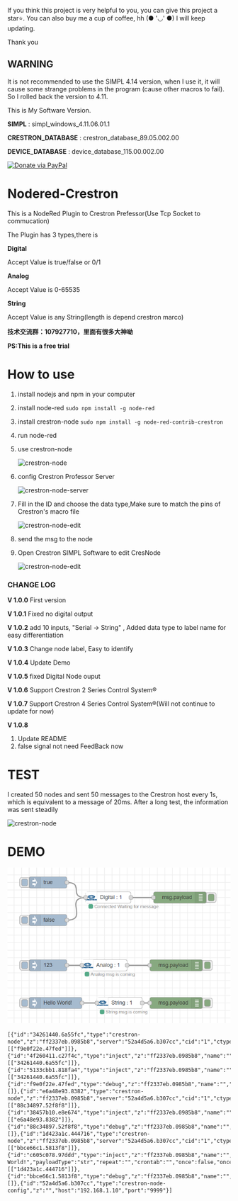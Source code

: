 If you think this project is very helpful to you, you can give this project a star⭐. You can also buy me a cup of coffee, hh (● '◡' ●)
I will keep updating.

Thank you
## **WARNING**
It is not recommended to use the SIMPL 4.14 version, when I use it, it will cause some strange problems in the program (cause other macros to fail). So I rolled back the version to 4.11.

This is My Software Version.

**SIMPL** : simpl_windows_4.11.06.01.1

**CRESTRON_DATABASE** : crestron_database_89.05.002.00

**DEVICE_DATABASE** : device_database_115.00.002.00

[![Donate via PayPal](https://img.shields.io/badge/Donate-PayPal-blue.svg?style=flat-square)](https://paypal.me/songzh96?locale.x=zh_XC)
# Nodered-Crestron
This is a NodeRed Plugin to Crestron Prefessor(Use Tcp Socket to commucation)

The Plugin has 3 types,there is

**Digital**

Accept Value is true/false or 0/1

**Analog**

Accept Value is 0-65535

**String**

Accept Value is any String(length is depend crestron marco)

**技术交流群：107927710，里面有很多大神呦**

**PS:This is a free trial**

# How to use
1. install nodejs and npm in your computer
2. install node-red `sudo npm install -g node-red`
3. install crestron-node `sudo npm install -g node-red-contrib-crestron`
4. run node-red
5. use crestron-node

   ![crestron-node](images/crestron-node.png)
6. config Crestron Professor Server 

   ![crestron-node-server](images/server.png)
7. Fill in the ID and choose the data type,Make sure to match the pins of Crestron's macro file
   
   ![crestron-node-edit](images/edit.png)
8. send the msg to the node
9. Open Crestron SIMPL Software to edit CresNode 
   
   ![crestron-node-edit](images/simpl.png)


### CHANGE LOG
**V 1.0.0** First version

**V 1.0.1** Fixed no digital output

**V 1.0.2** add 10 inputs, "Serial -> String" , Added data type to label name for easy differentiation

**V 1.0.3** Change node label, Easy to identify

**V 1.0.4** Update Demo

**V 1.0.5** fixed Digital Node ouput

**V 1.0.6** Support Crestron 2 Series Control System®

**V 1.0.7** Support Crestron 4 Series Control System®(Will not continue to update for now)

**V 1.0.8** 
1. Update README
2. false signal not need FeedBack now 

# TEST
I created 50 nodes and sent 50 messages to the Crestron host every 1s, 
which is equivalent to a message of 20ms. After a long test, the information was sent steadily

   ![crestron-node](images/node-test.png)


# DEMO
   ![crestron-node-demo](images/node-demo.jpg)


```
[{"id":"34261440.6a55fc","type":"crestron-node","z":"ff2337eb.0985b8","server":"52a4d5a6.b307cc","cid":"1","ctype":"Digital","name":"","x":330,"y":3420,"wires":[["f9e0f22e.47fed"]]},{"id":"4f260411.c27f4c","type":"inject","z":"ff2337eb.0985b8","name":"","topic":"","payload":"true","payloadType":"bool","repeat":"","crontab":"","once":false,"onceDelay":0.1,"x":170,"y":3380,"wires":[["34261440.6a55fc"]]},{"id":"5133cbb1.818fa4","type":"inject","z":"ff2337eb.0985b8","name":"","topic":"","payload":"false","payloadType":"bool","repeat":"","crontab":"","once":false,"onceDelay":0.1,"x":170,"y":3480,"wires":[["34261440.6a55fc"]]},{"id":"f9e0f22e.47fed","type":"debug","z":"ff2337eb.0985b8","name":"","active":true,"tosidebar":true,"console":false,"tostatus":false,"complete":"false","x":520,"y":3420,"wires":[]},{"id":"e6a48e93.8382","type":"crestron-node","z":"ff2337eb.0985b8","server":"52a4d5a6.b307cc","cid":"1","ctype":"Analog","name":"","x":320,"y":3600,"wires":[["88c34897.52f8f8"]]},{"id":"38457b10.e8e674","type":"inject","z":"ff2337eb.0985b8","name":"","topic":"","payload":"123","payloadType":"num","repeat":"","crontab":"","once":false,"onceDelay":0.1,"x":170,"y":3600,"wires":[["e6a48e93.8382"]]},{"id":"88c34897.52f8f8","type":"debug","z":"ff2337eb.0985b8","name":"","active":true,"tosidebar":true,"console":false,"tostatus":false,"complete":"false","x":510,"y":3600,"wires":[]},{"id":"1d423a1c.444716","type":"crestron-node","z":"ff2337eb.0985b8","server":"52a4d5a6.b307cc","cid":"1","ctype":"String","name":"","x":360,"y":3700,"wires":[["bbce66c1.5813f8"]]},{"id":"c605c078.97ddd","type":"inject","z":"ff2337eb.0985b8","name":"","topic":"","payload":"Hello World!","payloadType":"str","repeat":"","crontab":"","once":false,"onceDelay":0.1,"x":190,"y":3700,"wires":[["1d423a1c.444716"]]},{"id":"bbce66c1.5813f8","type":"debug","z":"ff2337eb.0985b8","name":"","active":true,"tosidebar":true,"console":false,"tostatus":false,"complete":"false","x":510,"y":3700,"wires":[]},{"id":"52a4d5a6.b307cc","type":"crestron-node-config","z":"","host":"192.168.1.10","port":"9999"}] 

```
